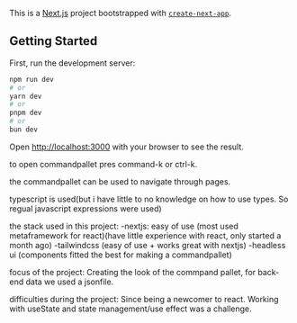 This is a [Next.js](https://nextjs.org/) project bootstrapped with [`create-next-app`](https://github.com/vercel/next.js/tree/canary/packages/create-next-app).

## Getting Started

First, run the development server:

```bash
npm run dev
# or
yarn dev
# or
pnpm dev
# or
bun dev
```

Open [http://localhost:3000](http://localhost:3000) with your browser to see the result.

to open commandpallet pres command-k or ctrl-k.

the commandpallet can be used to navigate through pages.

typescript is used(but i have little to no knowledge on how to use types. So regual javascript expressions were used)

the stack used in this project:
-nextjs: easy of use (most used metaframework for react)(have little experience with react, only started a month ago)
-tailwindcss (easy of use + works great with nextjs)
-headless ui (components fitted the best for making a commandpallet)

focus of the project:
Creating the look of the commpand pallet, for back-end data we used a jsonfile.

difficulties during the project:
Since being a newcomer to react. Working with useState and state management/use effect was a challenge.




